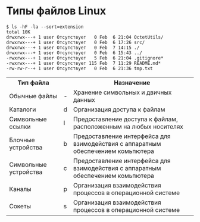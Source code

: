 # Типы файлов Linux
```
$ ls -hF -la --sort=extension
total 10K
drwxrwx---+ 1 user Отсутствует   0 Feb  6 21:04 OctetUtils/
drwxrwx---+ 1 user Отсутствует   0 Feb  6 17:26 src/
drwxrwx---+ 1 user Отсутствует   0 Feb  7 14:15 ./
drwxrwx---+ 1 user Отсутствует   0 Feb  6 15:43 ../
-rwxrwx---+ 1 user Отсутствует   5 Feb  6 21:04 .gitignore*
-rwxrwx---+ 1 user Отсутствует 115 Feb  7 11:29 README.md*
-rw-rw-r--+ 1 user Отсутствует   0 Feb  6 21:36 tmp.txt
```

<table>
    <tr>
        <th>Тип файла</th>
        <th>&nbsp;</th>
        <th>Назначение</th>
    </tr>
    <tr>
        <td>Обычные файлы</td>
        <td>-</td>
        <td>Хранение символьных и двичных данных</td>
    </tr>
    <tr>
        <td>Каталоги</td>
        <td>d</td>
        <td>Организация доступа к файлам</td>
    </tr>
    <tr>
        <td>Символьные ссылки</td>
        <td>l</td>
        <td>Предоставление доступа к файлам, расположенным на любых носителях</td>
    </tr>
    <tr>
        <td>Блочные устройства</td>
        <td>b</td>
        <td>Предоставление интерфейса для взимодействия с аппаратным обеспечением комьпютера</td>
    </tr>
    <tr>
        <td>Символьные устройства</td>
        <td>c</td>
        <td>Предоставление интерфейса для взимодействия с аппаратным обеспечением комьпютера</td>
    </tr>
    <tr>
        <td>Каналы</td>
        <td>p</td>
        <td>Организация взаимодействия процессов в операционной системе</td>
    </tr>
    <tr>
        <td>Сокеты</td>
        <td>s</td>
        <td>Организация взаимодействия процессов в операционной системе</td>
    </tr>
</table>